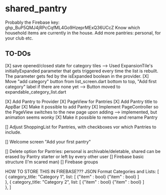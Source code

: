 # shared_pantry

Probably the Firebase key: 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
Know which household items are currently in the house. Add more pantries: personal, for your club etc.

## TO-DOs

[X] save opened/closed state for category tiles
--> Used ExpansionTile's initiallyExpanded parameter that gets triggered every time the list is rebuilt. The parameter gets fed by the isExpanded boolean in the provider.
[X] Move "add category" button from list_screen.dart bottom to top, "Add first category" label if there are none yet
--> Button moved to expandable_category_list.dart

[X] Add Pantry to Provider
[X] PageView for Pantries
[X] Add Pantry title to AppBar
[X] Make it possible to add Pantry
[X] Implement PageController so the PageView switches to the new page upon adding 
--> implemented, but animation seems wonky
[X] Make it possible to remove and rename Pantry

[] Adjust ShoppingList for Pantries, with checkboxes vor which Pantries to include.


[] Welcome screen "Add your first pantry"

[] Delete option for Pantries: personal is archivable/deletable, shared can be erased by Pantry starter or left by every other user
[] Firebase basic structure (I'm scared man)
[] Firebase groups





HOW TO STORE THIS IN FIREBASE???
JSON Format Categories and Lists:
[
  {
    category_title: "Category 1",
    list: [
      {"item" : bool}
      {"item" : bool}
    ]     
  },
  {
    category_title: "Category 2",
    list: [
      {"item" : bool}
      {"item" : bool}
    ]     
  },
]